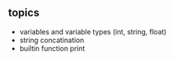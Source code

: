 ## topics
* variables and variable types (int, string, float)
* string concatination
* builtin function print